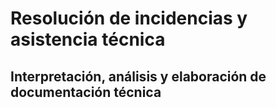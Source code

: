 # Resolución de incidencias y asistencia técnica

## Interpretación, análisis y elaboración de documentación técnica

